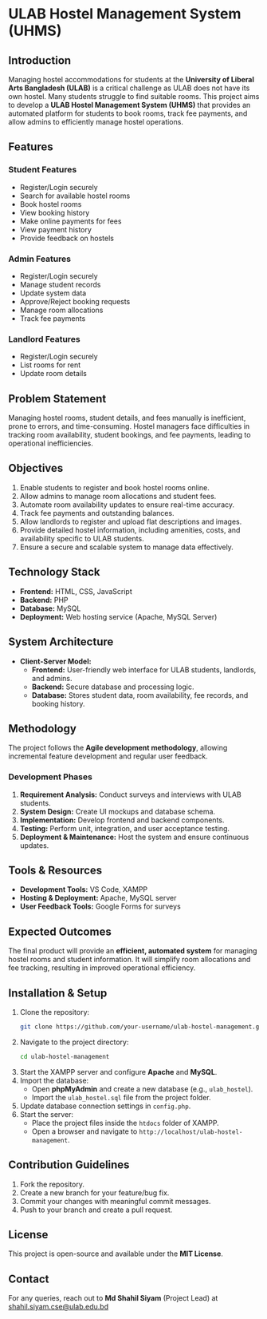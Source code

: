 # ULAB Hostel Management System (UHMS)

## Introduction
Managing hostel accommodations for students at the **University of Liberal Arts Bangladesh (ULAB)** is a critical challenge as ULAB does not have its own hostel. Many students struggle to find suitable rooms. This project aims to develop a **ULAB Hostel Management System (UHMS)** that provides an automated platform for students to book rooms, track fee payments, and allow admins to efficiently manage hostel operations.

## Features
### Student Features
- Register/Login securely
- Search for available hostel rooms
- Book hostel rooms
- View booking history
- Make online payments for fees
- View payment history
- Provide feedback on hostels

### Admin Features
- Register/Login securely
- Manage student records
- Update system data
- Approve/Reject booking requests
- Manage room allocations
- Track fee payments

### Landlord Features
- Register/Login securely
- List rooms for rent
- Update room details

## Problem Statement
Managing hostel rooms, student details, and fees manually is inefficient, prone to errors, and time-consuming. Hostel managers face difficulties in tracking room availability, student bookings, and fee payments, leading to operational inefficiencies.

## Objectives
1. Enable students to register and book hostel rooms online.
2. Allow admins to manage room allocations and student fees.
3. Automate room availability updates to ensure real-time accuracy.
4. Track fee payments and outstanding balances.
5. Allow landlords to register and upload flat descriptions and images.
6. Provide detailed hostel information, including amenities, costs, and availability specific to ULAB students.
7. Ensure a secure and scalable system to manage data effectively.

## Technology Stack
- **Frontend:** HTML, CSS, JavaScript
- **Backend:** PHP
- **Database:** MySQL
- **Deployment:** Web hosting service (Apache, MySQL Server)

## System Architecture
- **Client-Server Model:**
  - **Frontend:** User-friendly web interface for ULAB students, landlords, and admins.
  - **Backend:** Secure database and processing logic.
  - **Database:** Stores student data, room availability, fee records, and booking history.

## Methodology
The project follows the **Agile development methodology**, allowing incremental feature development and regular user feedback.

### Development Phases
1. **Requirement Analysis:** Conduct surveys and interviews with ULAB students.
2. **System Design:** Create UI mockups and database schema.
3. **Implementation:** Develop frontend and backend components.
4. **Testing:** Perform unit, integration, and user acceptance testing.
5. **Deployment & Maintenance:** Host the system and ensure continuous updates.

## Tools & Resources
- **Development Tools:** VS Code, XAMPP
- **Hosting & Deployment:** Apache, MySQL server
- **User Feedback Tools:** Google Forms for surveys

## Expected Outcomes
The final product will provide an **efficient, automated system** for managing hostel rooms and student information. It will simplify room allocations and fee tracking, resulting in improved operational efficiency.

## Installation & Setup
1. Clone the repository:
   ```bash
   git clone https://github.com/your-username/ulab-hostel-management.git
   ```
2. Navigate to the project directory:
   ```bash
   cd ulab-hostel-management
   ```
3. Start the XAMPP server and configure **Apache** and **MySQL**.
4. Import the database:
   - Open **phpMyAdmin** and create a new database (e.g., `ulab_hostel`).
   - Import the `ulab_hostel.sql` file from the project folder.
5. Update database connection settings in `config.php`.
6. Start the server:
   - Place the project files inside the `htdocs` folder of XAMPP.
   - Open a browser and navigate to `http://localhost/ulab-hostel-management`.

## Contribution Guidelines
1. Fork the repository.
2. Create a new branch for your feature/bug fix.
3. Commit your changes with meaningful commit messages.
4. Push to your branch and create a pull request.

## License
This project is open-source and available under the **MIT License**.

## Contact
For any queries, reach out to **Md Shahil Siyam** (Project Lead) at shahil.siyam.cse@ulab.edu.bd

